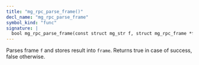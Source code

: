 ```yaml
---
title: "mg_rpc_parse_frame()"
decl_name: "mg_rpc_parse_frame"
symbol_kind: "func"
signature: |
  bool mg_rpc_parse_frame(const struct mg_str f, struct mg_rpc_frame *frame);
---
```


Parses frame `f` and stores result into `frame`. Returns true in case of
success, false otherwise. 

